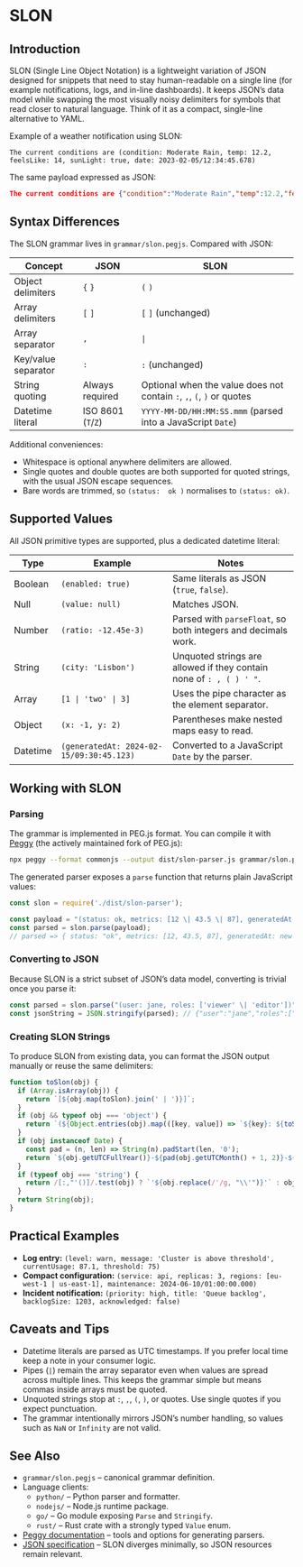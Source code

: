 # SLON

## Introduction

SLON (Single Line Object Notation) is a lightweight variation of JSON designed for snippets that need to stay human-readable on a single line (for example notifications, logs, and in-line dashboards). It keeps JSON’s data model while swapping the most visually noisy delimiters for symbols that read closer to natural language. Think of it as a compact, single-line alternative to YAML.

Example of a weather notification using SLON:

````text
The current conditions are (condition: Moderate Rain, temp: 12.2, feelsLike: 14, sunLight: true, date: 2023-02-05/12:34:45.678)
````

The same payload expressed as JSON:

````json
The current conditions are {"condition":"Moderate Rain","temp":12.2,"feelsLike":14,"sunLight":true,"date":"2023-02-05T12:34:45.678Z"}
````

## Syntax Differences

The SLON grammar lives in `grammar/slon.pegjs`. Compared with JSON:

| Concept | JSON | SLON |
|---------|------|------|
| Object delimiters | `{` `}` | `(` `)` |
| Array delimiters | `[` `]` | `[` `]` (unchanged) |
| Array separator | `,` | `\|` |
| Key/value separator | `:` | `:` (unchanged) |
| String quoting | Always required | Optional when the value does not contain `:`, `,`, `(`, `)` or quotes |
| Datetime literal | ISO 8601 (`T`/`Z`) | `YYYY-MM-DD/HH:MM:SS.mmm` (parsed into a JavaScript `Date`) |

Additional conveniences:
- Whitespace is optional anywhere delimiters are allowed.
- Single quotes and double quotes are both supported for quoted strings, with the usual JSON escape sequences.
- Bare words are trimmed, so `(status:  ok )` normalises to `(status: ok)`.

## Supported Values

All JSON primitive types are supported, plus a dedicated datetime literal:

| Type | Example | Notes |
|------|---------|-------|
| Boolean | `(enabled: true)` | Same literals as JSON (`true`, `false`). |
| Null | `(value: null)` | Matches JSON. |
| Number | `(ratio: -12.45e-3)` | Parsed with `parseFloat`, so both integers and decimals work. |
| String | `(city: 'Lisbon')` | Unquoted strings are allowed if they contain none of `: , ( ) ' "`. |
| Array | `[1 \| 'two' \| 3]` | Uses the pipe character as the element separator. |
| Object | `(x: -1, y: 2)` | Parentheses make nested maps easy to read. |
| Datetime | `(generatedAt: 2024-02-15/09:30:45.123)` | Converted to a JavaScript `Date` by the parser. |

## Working with SLON

### Parsing

The grammar is implemented in PEG.js format. You can compile it with [Peggy](https://peggyjs.org/) (the actively maintained fork of PEG.js):

```bash
npx peggy --format commonjs --output dist/slon-parser.js grammar/slon.pegjs
```

The generated parser exposes a `parse` function that returns plain JavaScript values:

```javascript
const slon = require('./dist/slon-parser');

const payload = "(status: ok, metrics: [12 \| 43.5 \| 87], generatedAt: 2024-03-01/18:22:10.001)";
const parsed = slon.parse(payload);
// parsed => { status: "ok", metrics: [12, 43.5, 87], generatedAt: new Date("2024-03-01T18:22:10.001Z") }
```

### Converting to JSON

Because SLON is a strict subset of JSON’s data model, converting is trivial once you parse it:

```javascript
const parsed = slon.parse("(user: jane, roles: ['viewer' \| 'editor'])");
const jsonString = JSON.stringify(parsed); // {"user":"jane","roles":["viewer","editor"]}
```

### Creating SLON Strings

To produce SLON from existing data, you can format the JSON output manually or reuse the same delimiters:

```javascript
function toSlon(obj) {
  if (Array.isArray(obj)) {
    return `[${obj.map(toSlon).join(' | ')}]`;
  }
  if (obj && typeof obj === 'object') {
    return `(${Object.entries(obj).map(([key, value]) => `${key}: ${toSlon(value)}`).join(', ')})`;
  }
  if (obj instanceof Date) {
    const pad = (n, len) => String(n).padStart(len, '0');
    return `${obj.getUTCFullYear()}-${pad(obj.getUTCMonth() + 1, 2)}-${pad(obj.getUTCDate(), 2)}/${pad(obj.getUTCHours(), 2)}:${pad(obj.getUTCMinutes(), 2)}:${pad(obj.getUTCSeconds(), 2)}.${pad(obj.getUTCMilliseconds(), 3)}`;
  }
  if (typeof obj === 'string') {
    return /[:,"'()]/.test(obj) ? `'${obj.replace(/'/g, "\\'")}'` : obj;
  }
  return String(obj);
}
```

## Practical Examples

- **Log entry:** `(level: warn, message: 'Cluster is above threshold', currentUsage: 87.1, threshold: 75)`
- **Compact configuration:** `(service: api, replicas: 3, regions: [eu-west-1 | us-east-1], maintenance: 2024-06-10/01:00:00.000)`
- **Incident notification:** `(priority: high, title: 'Queue backlog', backlogSize: 1203, acknowledged: false)`

## Caveats and Tips

- Datetime literals are parsed as UTC timestamps. If you prefer local time keep a note in your consumer logic.
- Pipes (`|`) remain the array separator even when values are spread across multiple lines. This keeps the grammar simple but means commas inside arrays must be quoted.
- Unquoted strings stop at `:`, `,`, `(`, `)`, or quotes. Use single quotes if you expect punctuation.
- The grammar intentionally mirrors JSON’s number handling, so values such as `NaN` or `Infinity` are not valid.

## See Also

- `grammar/slon.pegjs` – canonical grammar definition.
- Language clients:
  - `python/` – Python parser and formatter.
  - `nodejs/` – Node.js runtime package.
  - `go/` – Go module exposing `Parse` and `Stringify`.
  - `rust/` – Rust crate with a strongly typed `Value` enum.
- [Peggy documentation](https://peggyjs.org/documentation.html) – tools and options for generating parsers.
- [JSON specification](https://www.json.org/json-en.html) – SLON diverges minimally, so JSON resources remain relevant.

